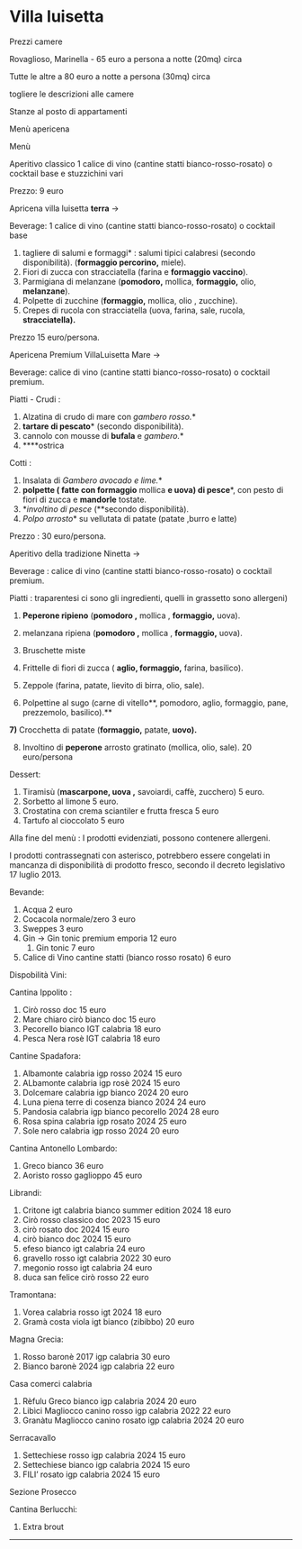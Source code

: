 # Villa luisetta

Prezzi camere

Rovaglioso, Marinella - 65 euro a persona a notte (20mq) circa

Tutte le altre a 80 euro a notte a persona (30mq) circa

togliere le descrizioni alle camere

Stanze al posto di appartamenti

Menù apericena

Menù

Aperitivo classico 1 calice di vino (cantine statti bianco-rosso-rosato) o cocktail base e stuzzichini vari

Prezzo:  9 euro

Apricena villa luisetta **terra** → 

Beverage: 1 calice di vino (cantine statti bianco-rosso-rosato) o cocktail base

1.  tagliere di salumi e formaggi* : salumi tipici calabresi (secondo disponibilità). (**formaggio percorino,** miele).
2.  Fiori di zucca con stracciatella (farina e **formaggio vaccino**).
3.  Parmigiana di melanzane (**pomodoro,** mollica, **formaggio,** olio, **melanzane**). 
4. Polpette di zucchine (**formaggio,** mollica, olio , zucchine). 
5. Crepes di rucola con stracciatella (uova, farina, sale, rucola, **stracciatella).** 

 Prezzo 15 euro/persona.

Apericena Premium VillaLuisetta Mare → 

Beverage: calice di vino (cantine statti bianco-rosso-rosato) o cocktail premium. 

Piatti - Crudi : 

1. Alzatina di crudo di mare con **gambero rosso*.**
2.  **tartare di pescato*** (secondo disponibilità).
3.  cannolo con mousse di **bufala** e **gambero*.**
4.  ****ostrica

Cotti : 

1. Insalata di **Gambero* avocado e lime.**
2. **polpette ( fatte con formaggio** mollica **e uova) di pesce***, con pesto di fiori di zucca e **mandorle** tostate.
3. **involtino di pesce* (**secondo disponibilità).
4. **Polpo* arrosto** su vellutata di patate (patate ,burro e latte) 

Prezzo : 30 euro/persona.

Aperitivo della tradizione Ninetta →   

Beverage : calice di vino (cantine statti bianco-rosso-rosato) o cocktail premium.

Piatti : traparentesi ci sono gli ingredienti, quelli in grassetto sono allergeni)

1) **Peperone ripieno** (**pomodoro ,** mollica , **formaggio,** uova). 

2) melanzana ripiena (**pomodoro ,** mollica , **formaggio,** uova).

3) Bruschette miste 

4) Frittelle di fiori di zucca ( **aglio, formaggio,** farina, basilico). 

5) Zeppole (farina, patate, lievito di birra, olio, sale).

6) Polpettine al sugo (carne di vitello**, pomodoro, aglio, formaggio, pane, prezzemolo, basilico).**

**7)** Crocchetta di patate (**formaggio,** patate, **uovo).** 

8) Involtino di **peperone** arrosto gratinato (mollica, olio, sale). 20 euro/persona

Dessert: 

1.  Tiramisù (**mascarpone, uova ,** savoiardi, caffè, zucchero) 5 euro.
2. Sorbetto al limone 5 euro.
3. Crostatina con crema sciantiler e frutta fresca 5 euro
4. Tartufo al cioccolato 5 euro

Alla fine del menù : I prodotti evidenziati, possono contenere allergeni. 

I prodotti contrassegnati con asterisco, potrebbero essere congelati in mancanza di disponibilità di prodotto fresco, secondo il decreto legislativo 17 luglio 2013.

Bevande: 

1. Acqua 2 euro 
2. Cocacola normale/zero 3 euro 
3. Sweppes 3 euro
4. Gin → Gin tonic premium emporia 12 euro
    1. Gin tonic 7 euro 
5. Calice di Vino cantine statti (bianco rosso rosato) 6 euro 

Dispobilità Vini: 

Cantina Ippolito :

1. Cirò rosso doc 15 euro 
2. Mare chiaro cirò bianco doc 15 euro 
3. Pecorello bianco IGT calabria 18 euro 
4. Pesca Nera rosè IGT calabria 18 euro 

Cantine Spadafora: 

1. Albamonte calabria igp rosso 2024  15 euro 
2. ALbamonte calabria igp rosè 2024 15 euro 
3. Dolcemare calabria igp bianco 2024 20 euro 
4. Luna piena terre di cosenza bianco 2024 24 euro 
5. Pandosia calabria igp bianco pecorello 2024 28 euro 
6. Rosa spina calabria igp rosato 2024 25 euro 
7. Sole nero calabria igp rosso 2024 20 euro 

Cantina Antonello Lombardo:

1. Greco bianco 36 euro 
2. Aoristo rosso gaglioppo 45 euro

Librandi: 

1. Critone igt calabria bianco summer edition 2024 18 euro 
2. Cirò rosso classico doc 2023 15 euro 
3. cirò rosato doc 2024 15 euro 
4. cirò bianco doc 2024 15 euro 
5. efeso bianco igt calabria 24 euro 
6. gravello rosso igt calabria 2022 30 euro 
7. megonio rosso igt calabria 24 euro 
8. duca san felice cirò rosso 22 euro 

Tramontana: 

1. Vorea calabria rosso igt 2024 18 euro
2. Gramà costa viola igt bianco (zibibbo) 20 euro

Magna Grecia:

1. Rosso baronè 2017 igp calabria  30 euro 
2. Bianco baronè 2024 igp calabria 22 euro

Casa comerci calabria 

1. Rèfulu Greco bianco igp calabria 2024 20 euro
2. Libìci Magliocco canino rosso igp calabria 2022 22 euro
3. Granàtu Magliocco canino rosato igp calabria 2024 20 euro 

Serracavallo

1. Settechiese rosso igp calabria 2024 15 euro 
2. Settechiese  bianco igp calabria 2024 15 euro 
3. FILI’ rosato igp calabria 2024 15 euro

Sezione Prosecco 

Cantina Berlucchi:

1. Extra brout 

 ****
